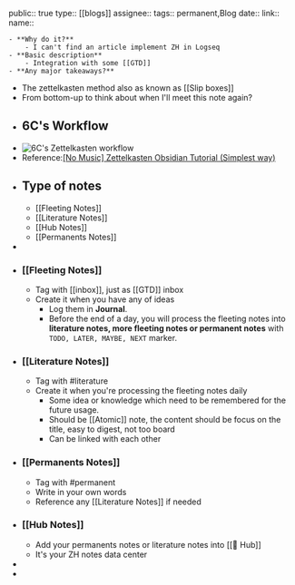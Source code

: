 public:: true
type:: [[blogs]] 
assignee:: 
tags:: permanent,Blog
date::
link::
name::

	- **Why do it?**
		- I can't find an article implement ZH in Logseq
	- **Basic description**
		- Integration with some [[GTD]]
	- **Any major takeaways?**
- The zettelkasten method also as known as [[Slip boxes]]
- From bottom-up to think about when I'll meet this note again?
- ## 6C's Workflow
- ![6C's Zettelkasten workflow](https://i.imgur.com/mXy3Eic.jpg)
- Reference:[[No Music] Zettelkasten Obsidian Tutorial (Simplest way)](https://www.youtube.com/watch?v=joi-uiO_mdc&ab_channel=DarinSuthapong)
- ## Type of notes
	- [[Fleeting Notes]]
	- [[Literature Notes]]
	- [[Hub Notes]]
	- [[Permanents Notes]]
-
- ### [[Fleeting Notes]]
	- Tag with [[inbox]], just as [[GTD]] inbox
	- Create it when you have any of ideas
		- Log them in **Journal**.
		- Before the end of a day, you will process the fleeting notes into **literature notes, more fleeting notes or permanent notes** with `TODO, LATER, MAYBE, NEXT` marker.
- ### [[Literature Notes]]
	- Tag with #literature
	- Create it when you're processing the fleeting notes daily
		- Some idea or knowledge which need to be remembered for the future usage.
		- Should be [[Atomic]] note, the content should be focus on the title, easy to digest, not too board
		- Can be linked with each other
- ### [[Permanents Notes]]
	- Tag with #permanent
	- Write in your own words
	- Reference any [[Literature Notes]] if needed
- ### [[Hub Notes]]
	- Add your permanents notes  or literature notes into [[💾 Hub]]
	- It's your ZH notes data center
-
-